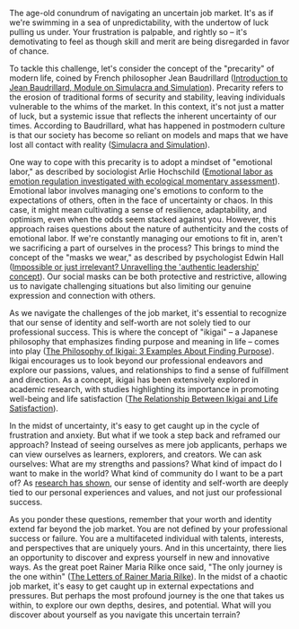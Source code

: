 The age-old conundrum of navigating an uncertain job market. It's as if we're swimming in a sea of unpredictability, with the undertow of luck pulling us under. Your frustration is palpable, and rightly so – it's demotivating to feel as though skill and merit are being disregarded in favor of chance.

To tackle this challenge, let's consider the concept of the "precarity" of modern life, coined by French philosopher Jean Baudrillard ([Introduction to Jean Baudrillard, Module on Simulacra and Simulation](https://cla.purdue.edu/academic/english/theory/postmodernism/modules/baudrillardsimulation.html)). Precarity refers to the erosion of traditional forms of security and stability, leaving individuals vulnerable to the whims of the market. In this context, it's not just a matter of luck, but a systemic issue that reflects the inherent uncertainty of our times. According to Baudrillard, what has happened in postmodern culture is that our society has become so reliant on models and maps that we have lost all contact with reality ([Simulacra and Simulation](https://cla.purdue.edu/academic/english/theory/postmodernism/modules/baudrillardsimulation.html)).

One way to cope with this precarity is to adopt a mindset of "emotional labor," as described by sociologist Arlie Hochschild ([Emotional labor as emotion regulation investigated with ecological momentary assessment](https://www.ncbi.nlm.nih.gov/pmc/articles/PMC10863272/)). Emotional labor involves managing one's emotions to conform to the expectations of others, often in the face of uncertainty or chaos. In this case, it might mean cultivating a sense of resilience, adaptability, and optimism, even when the odds seem stacked against you. However, this approach raises questions about the nature of authenticity and the costs of emotional labor. If we're constantly managing our emotions to fit in, aren't we sacrificing a part of ourselves in the process? This brings to mind the concept of the "masks we wear," as described by psychologist Edwin Hall ([Impossible or just irrelevant? Unravelling the 'authentic leadership' concept](https://journals.sagepub.com/doi/full/10.1177/1742715021996928)). Our social masks can be both protective and restrictive, allowing us to navigate challenging situations but also limiting our genuine expression and connection with others.

As we navigate the challenges of the job market, it's essential to recognize that our sense of identity and self-worth are not solely tied to our professional success. This is where the concept of "ikigai" – a Japanese philosophy that emphasizes finding purpose and meaning in life – comes into play ([The Philosophy of Ikigai: 3 Examples About Finding Purpose](https://positivepsychology.com/ikigai/)). Ikigai encourages us to look beyond our professional endeavors and explore our passions, values, and relationships to find a sense of fulfillment and direction. As a concept, ikigai has been extensively explored in academic research, with studies highlighting its importance in promoting well-being and life satisfaction ([The Relationship Between Ikigai and Life Satisfaction](https://www.ncbi.nlm.nih.gov/pmc/articles/PMC8421519/)).

In the midst of uncertainty, it's easy to get caught up in the cycle of frustration and anxiety. But what if we took a step back and reframed our approach? Instead of seeing ourselves as mere job applicants, perhaps we can view ourselves as learners, explorers, and creators. We can ask ourselves: What are my strengths and passions? What kind of impact do I want to make in the world? What kind of community do I want to be a part of? As [research has shown](https://sarah-cooley.com/blog/2023/1/2/academia-identity-and-self-worth-a-reflection-on-2022), our sense of identity and self-worth are deeply tied to our personal experiences and values, and not just our professional success.

As you ponder these questions, remember that your worth and identity extend far beyond the job market. You are not defined by your professional success or failure. You are a multifaceted individual with talents, interests, and perspectives that are uniquely yours. And in this uncertainty, there lies an opportunity to discover and express yourself in new and innovative ways. As the great poet Rainer Maria Rilke once said, "The only journey is the one within" ([The Letters of Rainer Maria Rilke](https://www.lettersofnote.com/2011/04/rainer-maria-rilke-and-letters.html)). In the midst of a chaotic job market, it's easy to get caught up in external expectations and pressures. But perhaps the most profound journey is the one that takes us within, to explore our own depths, desires, and potential. What will you discover about yourself as you navigate this uncertain terrain?